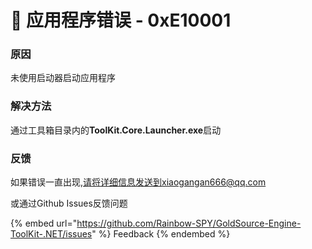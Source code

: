 # 📁 应用程序错误 - 0xE10001

### 原因

未使用启动器启动应用程序

### 解决方法

通过工具箱目录内的**ToolKit.Core.Launcher.exe**启动

### 反馈

如果错误一直出现,请将详细信息发送到xiaogangan666@qq.com

或通过Github Issues反馈问题

{% embed url="https://github.com/Rainbow-SPY/GoldSource-Engine-ToolKit-.NET/issues" %}
Feedback
{% endembed %}

